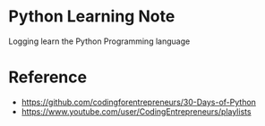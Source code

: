 # Python Learning Note
Logging learn the Python Programming language

# Reference
- https://github.com/codingforentrepreneurs/30-Days-of-Python
- https://www.youtube.com/user/CodingEntrepreneurs/playlists
